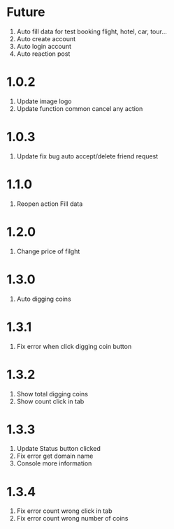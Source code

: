 # Future

1. Auto fill data for test booking flight, hotel, car, tour...
2. Auto create account
3. Auto login account
4. Auto reaction post

# 1.0.2
1. Update image logo
2. Update function common cancel any action

# 1.0.3
1. Update fix bug auto accept/delete friend request
   
# 1.1.0
1. Reopen action Fill data

# 1.2.0
1. Change price of filght

# 1.3.0
1. Auto digging coins

# 1.3.1
1. Fix error when click digging coin button 

# 1.3.2
1. Show total digging coins
2. Show count click in tab

# 1.3.3
1. Update Status button clicked
2. Fix error get domain name
3. Console more information

# 1.3.4
1. Fix error count wrong click in tab
2. Fix error count wrong number of coins